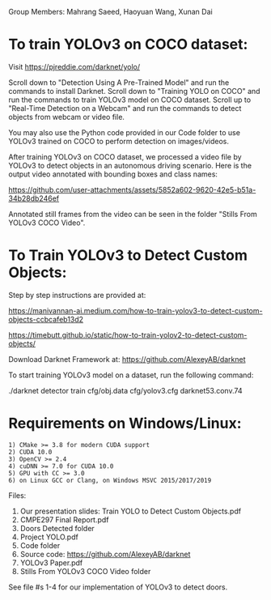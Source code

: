 Group Members:   Mahrang Saeed, Haoyuan Wang, Xunan Dai

To train YOLOv3 on COCO dataset:
================================

Visit https://pjreddie.com/darknet/yolo/

Scroll down to "Detection Using A Pre-Trained Model" and run the commands to install Darknet.
Scroll down to "Training YOLO on COCO" and run the commands to train YOLOv3 model on COCO dataset.
Scroll up to "Real-Time Detection on a Webcam" and run the commands to detect objects from webcam or video file.

You may also use the Python code provided in our Code folder to use YOLOv3 trained on COCO to perform detection on images/videos.

After training YOLOv3 on COCO dataset, we processed a video file by YOLOv3 to detect objects in an autonomous driving scenario.
Here is the output video annotated with bounding boxes and class names:



https://github.com/user-attachments/assets/5852a602-9620-42e5-b51a-34b28db246ef



Annotated still frames from the video can be seen in the folder "Stills From YOLOv3 COCO Video".


To Train YOLOv3 to Detect Custom Objects:
=========================================

Step by step instructions are provided at: 

https://manivannan-ai.medium.com/how-to-train-yolov3-to-detect-custom-objects-ccbcafeb13d2

https://timebutt.github.io/static/how-to-train-yolov2-to-detect-custom-objects/

Download Darknet Framework at:
https://github.com/AlexeyAB/darknet

To start training YOLOv3 model on a dataset, run the following command: 

./darknet detector train cfg/obj.data cfg/yolov3.cfg darknet53.conv.74

Requirements on Windows/Linux:
==============================
    1) CMake >= 3.8 for modern CUDA support
    2) CUDA 10.0
    3) OpenCV >= 2.4
    4) cuDNN >= 7.0 for CUDA 10.0 
    5) GPU with CC >= 3.0
    6) on Linux GCC or Clang, on Windows MSVC 2015/2017/2019

Files:
1. Our presentation slides: Train YOLO to Detect Custom Objects.pdf
2. CMPE297 Final Report.pdf
3. Doors Detected folder
4. Project YOLO.pdf
5. Code folder
6. Source code: https://github.com/AlexeyAB/darknet
7. YOLOv3 Paper.pdf
8. Stills From YOLOv3 COCO Video folder

See file #s 1-4 for our implementation of YOLOv3 to detect doors.
